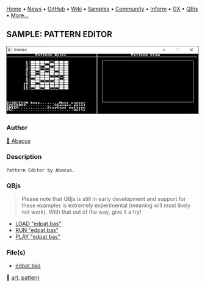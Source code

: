 [Home](https://qb64.com) • [News](../../news.md) • [GitHub](https://github.com/QB64Official/qb64) • [Wiki](https://github.com/QB64Official/qb64/wiki) • [Samples](../../samples.md) • [Community](../../community.md) • [Inform](../../inform.md) • [GX](../../gx.md) • [QBjs](../../qbjs.md) • [More...](../../more.md)

## SAMPLE: PATTERN EDITOR

![screenshot.png](img/screenshot.png)

### Author

[🐝 Abacus](../abacus.md) 

### Description

```text
Pattern Editor by Abacus.
```

### QBjs

> Please note that QBjs is still in early development and support for these examples is extremely experimental (meaning will most likely not work). With that out of the way, give it a try!

* [LOAD "edpat.bas"](https://v6p9d9t4.ssl.hwcdn.net/html/5963335/index.html?src=https://qb64.com/samples/pattern-editor/src/edpat.bas)
* [RUN "edpat.bas"](https://v6p9d9t4.ssl.hwcdn.net/html/5963335/index.html?mode=auto&src=https://qb64.com/samples/pattern-editor/src/edpat.bas)
* [PLAY "edpat.bas"](https://v6p9d9t4.ssl.hwcdn.net/html/5963335/index.html?mode=play&src=https://qb64.com/samples/pattern-editor/src/edpat.bas)

### File(s)

* [edpat.bas](src/edpat.bas)

🔗 [art](../art.md), [pattern](../pattern.md)
